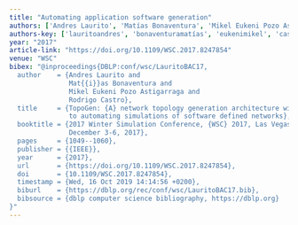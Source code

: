 ```yaml
---
title: "Automating application software generation"
authors: ['Andres Laurito', 'Matías Bonaventura', 'Mikel Eukeni Pozo Astigarraga', 'Rodrigo Castro']
authors-key: ['lauritoandres', 'bonaventuramatías', 'eukenimikel', 'castrorodrigo']
year: "2017"
article-link: "https://doi.org/10.1109/WSC.2017.8247854"
venue: "WSC"
bibex: "@inproceedings{DBLP:conf/wsc/LauritoBAC17,
  author    = {Andres Laurito and
               Mat{{i}}as Bonaventura and
               Mikel Eukeni Pozo Astigarraga and
               Rodrigo Castro},
  title     = {TopoGen: {A} network topology generation architecture with application
               to automating simulations of software defined networks},
  booktitle = {2017 Winter Simulation Conference, {WSC} 2017, Las Vegas, NV, USA,
               December 3-6, 2017},
  pages     = {1049--1060},
  publisher = {{IEEE}},
  year      = {2017},
  url       = {https://doi.org/10.1109/WSC.2017.8247854},
  doi       = {10.1109/WSC.2017.8247854},
  timestamp = {Wed, 16 Oct 2019 14:14:56 +0200},
  biburl    = {https://dblp.org/rec/conf/wsc/LauritoBAC17.bib},
  bibsource = {dblp computer science bibliography, https://dblp.org}
}"
---
```

